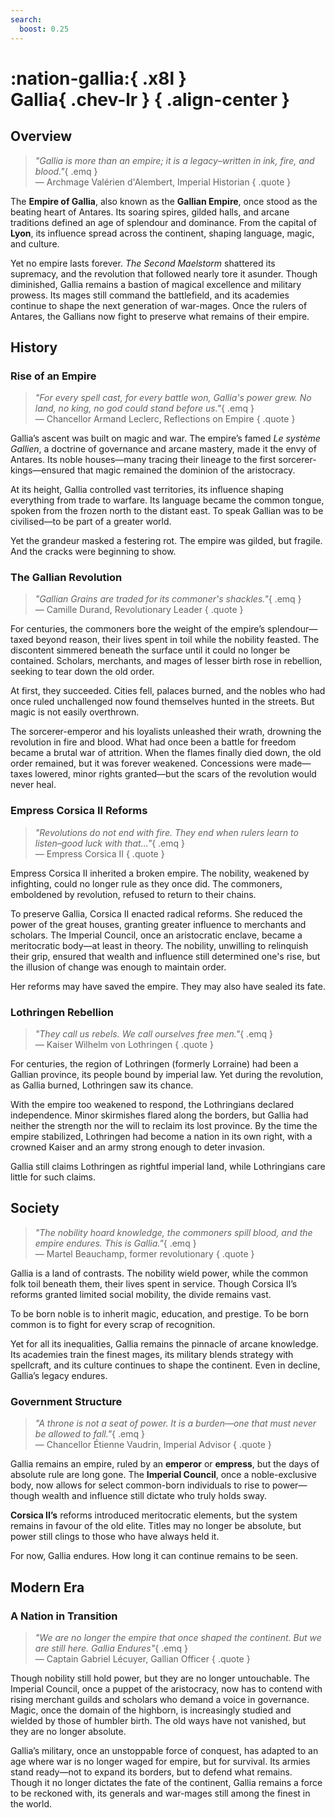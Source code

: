 ```yaml
---
search:
  boost: 0.25
---
```


# **:nation-gallia:**{ .x8l } <br> **Gallia**{ .chev-lr } { .align-center }

## Overview

> *"Gallia is more than an empire; it is a legacy–written in ink, fire, and blood."*{ .emq }  
— Archmage Valérien d'Alembert, Imperial Historian
{ .quote }

The **Empire of Gallia**, also known as the **Gallian Empire**, once stood as the beating heart of Antares. Its soaring spires, gilded halls, and arcane traditions defined an age of splendour and dominance. From the capital of **Lyon**, its influence spread across the continent, shaping language, magic, and culture.

Yet no empire lasts forever. *The Second Maelstorm* shattered its supremacy, and the revolution that followed nearly tore it asunder. Though diminished, Gallia remains a bastion of magical excellence and military prowess. Its mages still command the battlefield, and its academies continue to shape the next generation of war-mages. Once the rulers of Antares, the Gallians now fight to preserve what remains of their empire.

## History

### Rise of an Empire

> *"For every spell cast, for every battle won, Gallia's power grew. No land, no king, no god could stand before us."*{ .emq }  
— Chancellor Armand Leclerc, Reflections on Empire
{ .quote }

Gallia’s ascent was built on magic and war. The empire’s famed *Le système Gallien*, a doctrine of governance and arcane mastery, made it the envy of Antares. Its noble houses—many tracing their lineage to the first sorcerer-kings—ensured that magic remained the dominion of the aristocracy.

At its height, Gallia controlled vast territories, its influence shaping everything from trade to warfare. Its language became the common tongue, spoken from the frozen north to the distant east. To speak Gallian was to be civilised—to be part of a greater world.

Yet the grandeur masked a festering rot. The empire was gilded, but fragile. And the cracks were beginning to show.

### The Gallian Revolution

> *"Gallian Grains are traded for its commoner's shackles."*{ .emq }  
— Camille Durand, Revolutionary Leader
{ .quote }

For centuries, the commoners bore the weight of the empire’s splendour—taxed beyond reason, their lives spent in toil while the nobility feasted. The discontent simmered beneath the surface until it could no longer be contained. Scholars, merchants, and mages of lesser birth rose in rebellion, seeking to tear down the old order.

At first, they succeeded. Cities fell, palaces burned, and the nobles who had once ruled unchallenged now found themselves hunted in the streets. But magic is not easily overthrown.

The sorcerer-emperor and his loyalists unleashed their wrath, drowning the revolution in fire and blood. What had once been a battle for freedom became a brutal war of attrition. When the flames finally died down, the old order remained, but it was forever weakened. Concessions were made—taxes lowered, minor rights granted—but the scars of the revolution would never heal.

### Empress Corsica II Reforms

> *"Revolutions do not end with fire. They end when rulers learn to listen–good luck with that..."*{ .emq }  
— Empress Corsica II
{ .quote }

Empress Corsica II inherited a broken empire. The nobility, weakened by infighting, could no longer rule as they once did. The commoners, emboldened by revolution, refused to return to their chains.

To preserve Gallia, Corsica II enacted radical reforms. She reduced the power of the great houses, granting greater influence to merchants and scholars. The Imperial Council, once an aristocratic enclave, became a meritocratic body—at least in theory. The nobility, unwilling to relinquish their grip, ensured that wealth and influence still determined one's rise, but the illusion of change was enough to maintain order.

Her reforms may have saved the empire. They may also have sealed its fate.

### Lothringen Rebellion

> *"They call us rebels. We call ourselves free men."*{ .emq }  
— Kaiser Wilhelm von Lothringen
{ .quote }

For centuries, the region of Lothringen (formerly Lorraine) had been a Gallian province, its people bound by imperial law. Yet during the revolution, as Gallia burned, Lothringen saw its chance.

With the empire too weakened to respond, the Lothringians declared independence. Minor skirmishes flared along the borders, but Gallia had neither the strength nor the will to reclaim its lost province. By the time the empire stabilized, Lothringen had become a nation in its own right, with a crowned Kaiser and an army strong enough to deter invasion.

Gallia still claims Lothringen as rightful imperial land, while Lothringians care little for such claims.

## Society

> *"The nobility hoard knowledge, the commoners spill blood, and the empire endures. This is Gallia."*{ .emq }  
— Martel Beauchamp, former revolutionary
{ .quote }

Gallia is a land of contrasts. The nobility wield power, while the common folk toil beneath them, their lives spent in service. Though Corsica II’s reforms granted limited social mobility, the divide remains vast.

To be born noble is to inherit magic, education, and prestige. To be born common is to fight for every scrap of recognition.

Yet for all its inequalities, Gallia remains the pinnacle of arcane knowledge. Its academies train the finest mages, its military blends strategy with spellcraft, and its culture continues to shape the continent. Even in decline, Gallia’s legacy endures.

### Government Structure

> *"A throne is not a seat of power. It is a burden—one that must never be allowed to fall."*{ .emq }  
— Chancellor Étienne Vaudrin, Imperial Advisor
{ .quote }

Gallia remains an empire, ruled by an **emperor** or **empress**, but the days of absolute rule are long gone. The **Imperial Council**, once a noble-exclusive body, now allows for select common-born individuals to rise to power—though wealth and influence still dictate who truly holds sway.

**Corsica II’s** reforms introduced meritocratic elements, but the system remains in favour of the old elite. Titles may no longer be absolute, but power still clings to those who have always held it.

For now, Gallia endures. How long it can continue remains to be seen.

## Modern Era

### A Nation in Transition

> *"We are no longer the empire that once shaped the continent. But we are still here. Gallia Endures"*{ .emq }  
— Captain Gabriel Lécuyer, Gallian Officer
{ .quote }

Though nobility still hold power, but they are no longer untouchable. The Imperial Council, once a puppet of the aristocracy, now has to contend with rising merchant guilds and scholars who demand a voice in governance. Magic, once the domain of the highborn, is increasingly studied and wielded by those of humbler birth. The old ways have not vanished, but they are no longer absolute.

Gallia’s military, once an unstoppable force of conquest, has adapted to an age where war is no longer waged for empire, but for survival. Its armies stand ready—not to expand its borders, but to defend what remains. Though it no longer dictates the fate of the continent, Gallia remains a force to be reckoned with, its generals and war-mages still among the finest in the world.